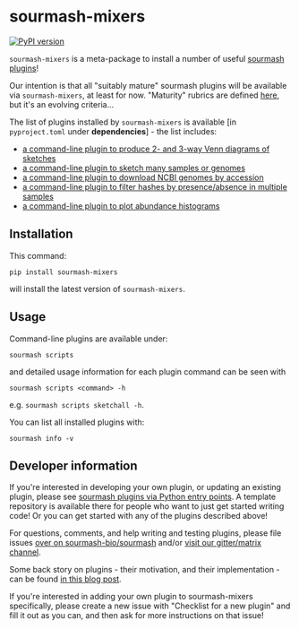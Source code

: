 # sourmash-mixers

[![PyPI version](https://badge.fury.io/py/sourmash-mixers.svg)](https://badge.fury.io/py/sourmash-mixers)

`sourmash-mixers` is a meta-package to install a number of useful
[sourmash plugins](https://sourmash.readthedocs.io/en/latest/command-line.html#using-sourmash-plugins)!

Our intention is that all "suitably mature" sourmash plugins will be
available via `sourmash-mixers`, at least for now. "Maturity" rubrics
are defined
[here](https://github.com/ctb/sourmash-mixers/blob/main/.github/ISSUE_TEMPLATE/checklist-for-a-new-plugin.md), but it's an evolving criteria...

The list of plugins installed by `sourmash-mixers` is available [in `pyproject.toml` under **dependencies**] - the list includes:

* [a command-line plugin to produce 2- and 3-way Venn diagrams of sketches](https://github.com/sourmash-bio/sourmash_plugin_venn)
* [a command-line plugin to sketch many samples or genomes](https://github.com/sourmash-bio/sourmash_plugin_sketchall)
* [a command-line plugin to download NCBI genomes by accession](https://github.com/ctb/get-some-ncbi-genomes/)
* [a command-line plugin to filter hashes by presence/absence in multiple samples](https://github.com/ctb/sourmash_plugin_commonhash)
* [a command-line plugin to plot abundance histograms](https://github.com/ctb/sourmash_plugin_abundhist)

## Installation

This command:
```
pip install sourmash-mixers
```
will install the latest version of `sourmash-mixers`.

## Usage

Command-line plugins are available under:
```
sourmash scripts
```
and detailed usage information for each plugin command can be seen with
```
sourmash scripts <command> -h
```
e.g. `sourmash scripts sketchall -h`.

You can list all installed plugins with:
```
sourmash info -v
```

## Developer information

If you're interested in developing your own plugin, or updating an
existing plugin, please see
[sourmash plugins via Python entry points](https://sourmash.readthedocs.io/en/latest/dev_plugins.html). A template repository is available there for
people who want to just get started writing code! Or you can get started
with any of the plugins described above!

For questions, comments, and help writing and testing plugins, please
file issues
[over on sourmash-bio/sourmash](https://github.com/dib-lab/sourmash/issues)
and/or
[visit our gitter/matrix channel](https://github.com/sourmash-bio/sourmash/issues/1686).

Some back story on plugins - their motivation, and their
implementation - can be found
[in this blog post](http://ivory.idyll.org/blog/2023-sourmash-plugins-first-effort.html).

If you're interested in adding your own plugin to sourmash-mixers
specifically, please create a new issue with "Checklist for a new plugin"
and fill it out as you can, and then ask for more instructions on that issue!
